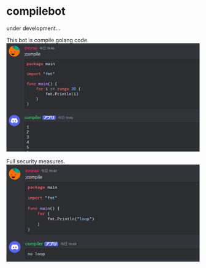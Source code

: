 # compilebot

under development...

This bot is compile golang code.
![demo](/images/demo.png)

Full security measures.
![demo](/images/demo2.png)